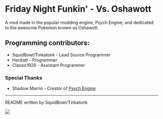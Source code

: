 # Friday Night Funkin' - Vs. Oshawott
A mod made in the popular modding engine, Psych Engine; and dedicated to the awesome Pokemon known as Oshawott.

## Programming contributors:
* SquidBowl/Tinkatonk - Lead Source Programmer
* Heckatt - Programmer
* Classic1926 - Assistant Programmer

### Special Thanks
* Shadow Marrio - Creator of [Psych Engine](https://github.com/ShadowMario/FNF-PsychEngine)
_____________________________________

README written by SquidBowl/Tinkatonk

![](https://media.discordapp.net/attachments/1162910785861857360/1178523023993737226/tinkatonk.png?ex=65767418&is=6563ff18&hm=3aeac4d231a6c33e62b3f9bd9f1788747a843cf65b3fc172e13ef692de93e6ea&=&format=webp&width=187&height=187)
